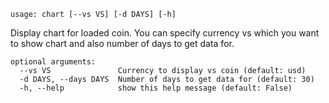 ```
usage: chart [--vs VS] [-d DAYS] [-h]
```

Display chart for loaded coin. You can specify currency vs which you want to show chart and also number of days to get data for.

```
optional arguments:
  --vs VS               Currency to display vs coin (default: usd)
  -d DAYS, --days DAYS  Number of days to get data for (default: 30)
  -h, --help            show this help message (default: False)
```
